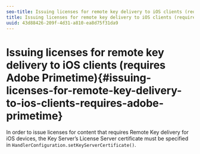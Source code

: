 ```yaml
---
seo-title: Issuing licenses for remote key delivery to iOS clients (requires Adobe Primetime)
title: Issuing licenses for remote key delivery to iOS clients (requires Adobe Primetime)
uuid: 43d88426-209f-4d31-a810-ea8d75f31da9
---
```


# Issuing licenses for remote key delivery to iOS clients (requires Adobe Primetime){#issuing-licenses-for-remote-key-delivery-to-ios-clients-requires-adobe-primetime}

In order to issue licenses for content that requires Remote Key delivery for iOS devices, the Key Server’s License Server certificate must be specified in `HandlerConfiguration.setKeyServerCertificate()`. 
